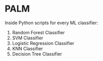 # PALM
Inside Python scripts for every ML classifier:

1. Random Forest Classifier
2. SVM Classifier
3. Logistic Regression Classifier
4. KNN Classifier
5. Decision Tree Classifier

